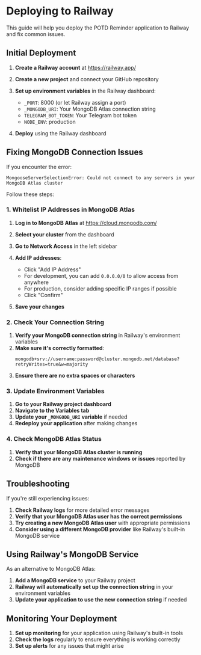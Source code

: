 # Deploying to Railway

This guide will help you deploy the POTD Reminder application to Railway and fix common issues.

## Initial Deployment

1. **Create a Railway account** at https://railway.app/

2. **Create a new project** and connect your GitHub repository

3. **Set up environment variables** in the Railway dashboard:
   - `_PORT`: 8000 (or let Railway assign a port)
   - `_MONGODB_URI`: Your MongoDB Atlas connection string
   - `TELEGRAM_BOT_TOKEN`: Your Telegram bot token
   - `NODE_ENV`: production

4. **Deploy** using the Railway dashboard

## Fixing MongoDB Connection Issues

If you encounter the error:
```
MongooseServerSelectionError: Could not connect to any servers in your MongoDB Atlas cluster
```

Follow these steps:

### 1. Whitelist IP Addresses in MongoDB Atlas

1. **Log in to MongoDB Atlas** at https://cloud.mongodb.com/

2. **Select your cluster** from the dashboard

3. **Go to Network Access** in the left sidebar

4. **Add IP addresses**:
   - Click "Add IP Address"
   - For development, you can add `0.0.0.0/0` to allow access from anywhere
   - For production, consider adding specific IP ranges if possible
   - Click "Confirm"

5. **Save your changes**

### 2. Check Your Connection String

1. **Verify your MongoDB connection string** in Railway's environment variables
2. **Make sure it's correctly formatted**:
   ```
   mongodb+srv://username:password@cluster.mongodb.net/database?retryWrites=true&w=majority
   ```
3. **Ensure there are no extra spaces or characters**

### 3. Update Environment Variables

1. **Go to your Railway project dashboard**
2. **Navigate to the Variables tab**
3. **Update your `_MONGODB_URI` variable** if needed
4. **Redeploy your application** after making changes

### 4. Check MongoDB Atlas Status

1. **Verify that your MongoDB Atlas cluster is running**
2. **Check if there are any maintenance windows or issues** reported by MongoDB

## Troubleshooting

If you're still experiencing issues:

1. **Check Railway logs** for more detailed error messages
2. **Verify that your MongoDB Atlas user has the correct permissions**
3. **Try creating a new MongoDB Atlas user** with appropriate permissions
4. **Consider using a different MongoDB provider** like Railway's built-in MongoDB service

## Using Railway's MongoDB Service

As an alternative to MongoDB Atlas:

1. **Add a MongoDB service** to your Railway project
2. **Railway will automatically set up the connection string** in your environment variables
3. **Update your application to use the new connection string** if needed

## Monitoring Your Deployment

1. **Set up monitoring** for your application using Railway's built-in tools
2. **Check the logs** regularly to ensure everything is working correctly
3. **Set up alerts** for any issues that might arise 